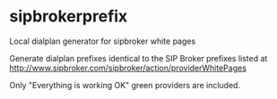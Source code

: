 # sipbrokerprefix
Local dialplan generator for sipbroker white pages

Generate dialplan prefixes identical to the SIP Broker prefixes listed at
http://www.sipbroker.com/sipbroker/action/providerWhitePages

Only "Everything is working OK" green providers are included.
